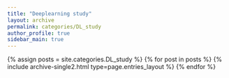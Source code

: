 ```yaml
---
title: "Deeplearning study"
layout: archive
permalink: categories/DL_study
author_profile: true
sidebar_main: true
---  
```



{% assign posts = site.categories.DL_study %}
{% for post in posts %} {% include archive-single2.html type=page.entries_layout %} {% endfor %}